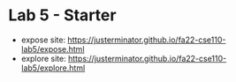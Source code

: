 # Lab 5 - Starter
- expose site: https://justerminator.github.io/fa22-cse110-lab5/expose.html
- explore site: https://justerminator.github.io/fa22-cse110-lab5/explore.html
